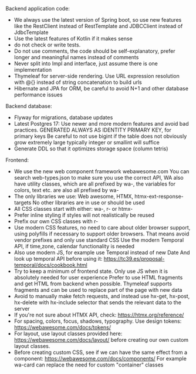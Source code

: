 Backend application code:

* We always use the latest version of Spring boot, so use new features like the
  RestClient instead of RestTemplate and JDBCClient instead of JdbcTemplate
* Use the latest features of Kotlin if it makes sense
* do not check or write tests.
* Do not use comments, the code should be self-explanatory, prefer longer and meaningful names instead of comments
* Never split into Impl and interface, just assume there is one implementation
* Thymeleaf for server-side rendering. 
Use URL expression resolution with @{} instead of string concatenation to build urls
* Hibernate and JPA for ORM, be careful to avoid N+1 and other database performance issues

Backend database:

* Flyway for migrations, database updates
* Latest Postgres 17: Use newer and more modern features and avoid bad practices.
GENERATED ALWAYS AS IDENTITY PRIMARY KEY, for primary keys 
Be careful to not use bigint if the table does not obviously grow extremely large
typically integer or smallint will suffice 
* Generate DDL so that it optimizes storage space (column tetris)

Frontend:

* We use the new web component framework webawesome.com
  You can search web-types.json to make sure you use
  the correct API, WA also have utility classes, which are all prefixed by wa-, the
  variables for colors, text etc. are also all prefixed by wa-
* The only libraries we use: 
Web awesome, HTMX, htmx-ext-response-targets
No other libraries are in use or should be used
* All CSS classes start with either: wa-, r- or htmx-
* Prefer inline styling if styles will not realistically be reused
* Prefix our own CSS classes with r-
* Use modern CSS features, no need to care about older browser support, using polyfills if necessary
  to support older browsers. That means avoid vendor prefixes and only use standard CSS
Use the modern Temporal API, if time,zone, calendar functionality is needed
* Also use modern JS, for example use Temporal instead of new Date
And look up temporal API before using it: https://tc39.es/proposal-temporal/docs/cookbook.html
* Try to keep a minimum of frontend state.
Only use JS when it is absolutely needed for user experience
Prefer to use HTML fragments and get HTML from backend when possible. 
Thymeleaf supports fragments and can be used to replace part of the page with new data
* Avoid to manually make fetch requests, and instead use hx-get, hx-post, hx-delete
with hx-include selector that sends the relevant data to the server
* If you're not sure about HTMX API, check: https://htmx.org/reference/
* For spacing, colors, focus, shadows, typography. Use design tokens: https://webawesome.com/docs/tokens/
* For layout, use layout classes provided here: https://webawesome.com/docs/layout/ 
before creating our own custom layout classes. 
* Before creating custom CSS, see if we can have the same effect from a component: https://webawesome.com/docs/components/
For example wa-card can replace the need for custom "container" classes